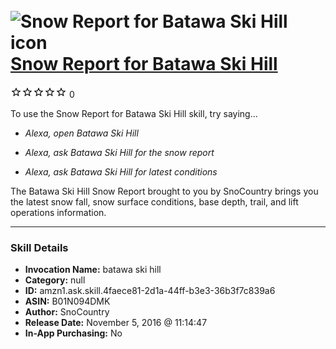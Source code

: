 # &nbsp;<img src="skill_icon" alt="Snow Report for Batawa Ski Hill icon" width="36"> [Snow Report for Batawa Ski Hill](http://alexa.amazon.com/#skills/amzn1.ask.skill.4faece81-2d1a-44ff-b3e3-36b3f7c839a6)
![0 stars](../../images/ic_star_border_black_18dp_1x.png)![0 stars](../../images/ic_star_border_black_18dp_1x.png)![0 stars](../../images/ic_star_border_black_18dp_1x.png)![0 stars](../../images/ic_star_border_black_18dp_1x.png)![0 stars](../../images/ic_star_border_black_18dp_1x.png) 0

To use the Snow Report for Batawa Ski Hill skill, try saying...

* *Alexa, open Batawa Ski Hill*

* *Alexa, ask Batawa Ski Hill for the snow report*

* *Alexa, ask Batawa Ski Hill for latest conditions*

The Batawa Ski Hill Snow Report brought to you by SnoCountry brings you the latest snow fall, snow surface conditions,  base depth, trail, and lift operations information.

***

### Skill Details

* **Invocation Name:** batawa ski hill
* **Category:** null
* **ID:** amzn1.ask.skill.4faece81-2d1a-44ff-b3e3-36b3f7c839a6
* **ASIN:** B01N094DMK
* **Author:** SnoCountry
* **Release Date:** November 5, 2016 @ 11:14:47
* **In-App Purchasing:** No

